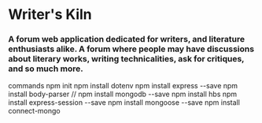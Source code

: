 # Writer's Kiln

### A forum web application dedicated for writers, and literature enthusiasts alike. A forum where people may have discussions about literary works, writing technicalities, ask for critiques, and so much more.

commands
npm init
npm install dotenv
npm install express --save
npm install body-parser
// npm install mongodb --save
npm install hbs
npm install express-session --save
npm install mongoose --save
npm install connect-mongo
